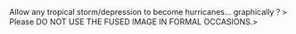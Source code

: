Allow any tropical storm/depression to become hurricanes... graphically？>
Please DO NOT USE THE FUSED IMAGE IN FORMAL OCCASIONS.>
